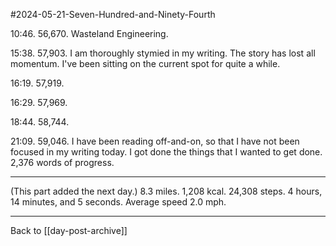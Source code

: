 #2024-05-21-Seven-Hundred-and-Ninety-Fourth

10:46.  56,670.  Wasteland Engineering.

15:38.  57,903.  I am thoroughly stymied in my writing.  The story has lost all momentum.  I've been sitting on the current spot for quite a while.

16:19.  57,919.

16:29.  57,969.

18:44.  58,744.

21:09.  59,046.  I have been reading off-and-on, so that I have not been focused in my writing today.  I got done the things that I wanted to get done.  2,376 words of progress.

---
(This part added the next day.)  8.3 miles.  1,208 kcal.  24,308 steps.  4 hours, 14 minutes, and 5 seconds.  Average speed 2.0 mph.

---
Back to [[day-post-archive]]
